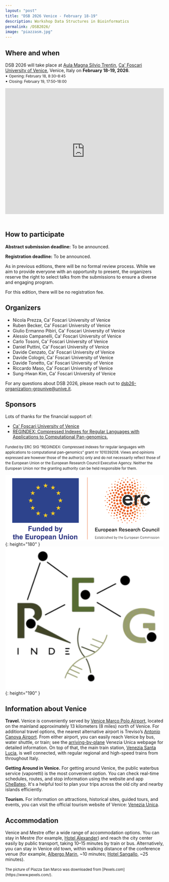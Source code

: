 ```yaml
---
layout: "post"
title: "DSB 2026 Venice - February 18-19"
description: Workshop Data Structures in Bioinformatics
permalink: /DSB2026/
image: "piazzasm.jpg"
---
```


<style>
  .hero .hero-text-container {
    width: 100% !important; 
    text-align: left;
}

.hero .inner-hero {
    align-items: start !important;
    top: 100px !important;
}
</style>


## Where and when

DSB 2026 will take place at [Aula Magna Silvio Trentin](https://www.unive.it/pag/31150/), [Ca' Foscari University of Venice](https://www.unive.it/web/en/497/home), Venice, Italy on **February 18-19, 2026**.  
• <small>Opening: February 18, 8:30–8:45</small>  
• <small>Closing: February 19, 17:50–18:00</small>



<iframe src="https://www.google.com/maps/embed?pb=!1m18!1m12!1m3!1d9360.59882355841!2d12.321188403211007!3d45.437693960916135!2m3!1f0!2f0!3f0!3m2!1i1024!2i768!4f13.1!3m3!1m2!1s0x477eb1cf4046f745%3A0x5eba211ce81fa5bf!2sAula%20magna%20Silvio%20Trentin!5e0!3m2!1sit!2sit!4v1755727841052!5m2!1sit!2sit" width="100%" height="400" style="border:0;margin-bottom:20px;" allowfullscreen="" loading="lazy" referrerpolicy="no-referrer-when-downgrade"></iframe>

## How to participate

**Abstract submission deadline:** To be announced.

**Registration deadline:** To be announced.

As in previous editions, there will be no formal review process. While we aim to provide everyone with an opportunity to present, the organizers reserve the right to select talks from the submissions to ensure a diverse and engaging program.

For this edition, there will be no registration fee.


## Organizers

- Nicola Prezza, Ca' Foscari University of Venice
- Ruben Becker, Ca' Foscari University of Venice
- Giulio Ermanno Pibiri, Ca' Foscari University of Venice
- Alessio Campanelli, Ca' Foscari University of Venice
- Carlo Tosoni, Ca' Foscari University of Venice
- Daniel Puttini, Ca' Foscari University of Venice
- Davide Cenzato, Ca' Foscari University of Venice
- Davide Cologni, Ca' Foscari University of Venice
- Davide Tonetto, Ca' Foscari University of Venice
- Riccardo Maso, Ca' Foscari University of Venice
- Sung-Hwan Kim, Ca' Foscari University of Venice

For any questions about DSB 2026, please reach out to [dsb26-organization-grpunive@unive.it](mailto:dsb26-organization-grpunive@unive.it).

## Sponsors

Lots of thanks for the financial support of:

- [Ca' Foscari University of Venice](https://www.unive.it/web/en/497/home)
- [REGINDEX: Compressed Indexes for Regular Languages with Applications to Computational Pan-genomics.](https://pric.unive.it/projects/regindex/home)

<small>Funded by ERC StG “REGINDEX: Compressed indexes for regular languages with applications to computational pan-genomics” grant nr 101039208. Views and opinions expressed are however those of the author(s) only and do not necessarily reflect those of the European Union or the European Research Council Executive Agency. Neither the European Union nor the granting authority can be held responsible for them.</small> 

![Funded by the European Union](./erc.png){: height="180" }  ![REGINDEX](./REGINDEX.jpg){: height="190" }

## Information about Venice

**Travel.** Venice is conveniently served by [Venice Marco Polo Airport](https://www.veniceairport.it/en/), located on the mainland approximately 13 kilometers (8 miles) north of Venice. For additional travel options, the nearest alternative airport is Treviso’s [Antonio Canova Airport](https://www.trevisoairport.it/en/). From either airport, you can easily reach Venice by bus, water shuttle, or train; see the [arriving-by-plane](https://events.veneziaunica.it/en/plan-your-trip/arriving-by-plane) Venezia Unica webpage for detailed information. On top of that, the main train station, [Venezia Santa Lucia](https://www.trenitalia.com/en.html), is well connected, with regular regional and high-speed trains from throughout Italy.

**Getting Around in Venice.** For getting around Venice, the public waterbus service (vaporetti) is the most convenient option. You can check real-time schedules, routes, and stop information using the website and app [CheBateo](https://chebateo.it/). It's a helpful tool to plan your trips across the old city and nearby islands efficiently.

**Tourism.** For information on attractions, historical sites, guided tours, and events, you can visit the official tourism website of Venice: [Venezia Unica](https://www.veneziaunica.it).

## Accommodation

Venice and Mestre offer a wide range of accommodation options. You can stay in Mestre (for example, [Hotel Alexander](https://www.hotelalexander.com/)) and reach the city center easily by public transport, taking 10–15 minutes by train or bus. Alternatively, you can stay in Venice old town, within walking distance of the conference venue (for example, [Albergo Marin](https://www.albergomarin.it/), ~10 minutes; [Hotel Sangallo](https://hotelsangallo.com/), ~25 minutes).


<small>
The picture of Piazza San Marco was downloaded from [Pexels.com](https://www.pexels.com/).
</small>
